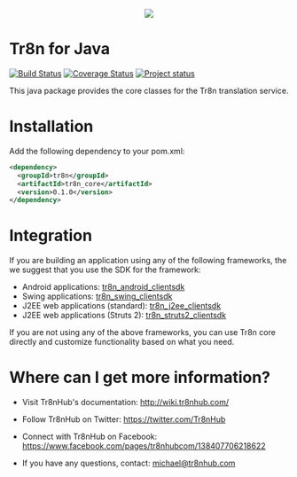 <p align="center">
  <img src="https://raw.github.com/tr8n/tr8n/master/doc/screenshots/tr8nlogo.png">
</p>

Tr8n for Java
===

[![Build Status](https://travis-ci.org/tr8n/tr8n_java_core.png?branch=master)](https://travis-ci.org/tr8n/tr8n_java_core)
[![Coverage Status](https://coveralls.io/repos/tr8n/tr8n_java_core/badge.png?branch=master)](https://coveralls.io/r/tr8n/tr8n_java_core?branch=master)
[![Project status](http://stillmaintained.com/tr8n/tr8n_java_core.png)](http://stillmaintained.com/tr8n/tr8n_java_core.png)

This java package provides the core classes for the Tr8n translation service.

Installation
==================

Add the following dependency to your pom.xml:

```xml
<dependency>
  <groupId>tr8n</groupId>
  <artifactId>tr8n_core</artifactId>
  <version>0.1.0</version>
</dependency>
```


Integration
==================

If you are building an application using any of the following frameworks, the we suggest that you use the SDK for the framework:

* Android applications: [tr8n_android_clientsdk](https://github.com/tr8n/tr8n_android_clientsdk)
* Swing applications: [tr8n_swing_clientsdk](https://github.com/tr8n/tr8n_swing_clientsdk)
* J2EE web applications (standard): [tr8n_j2ee_clientsdk](https://github.com/tr8n/tr8n_j2ee_clientsdk)
* J2EE web applications (Struts 2): [tr8n_struts2_clientsdk](https://github.com/tr8n/tr8n_struts2_clientsdk)

If you are not using any of the above frameworks, you can use Tr8n core directly and customize functionality based on what you need.


Where can I get more information?
==================

* Visit Tr8nHub's documentation: http://wiki.tr8nhub.com/

* Follow Tr8nHub on Twitter: https://twitter.com/Tr8nHub

* Connect with Tr8nHub on Facebook: https://www.facebook.com/pages/tr8nhubcom/138407706218622

* If you have any questions, contact: michael@tr8nhub.com


